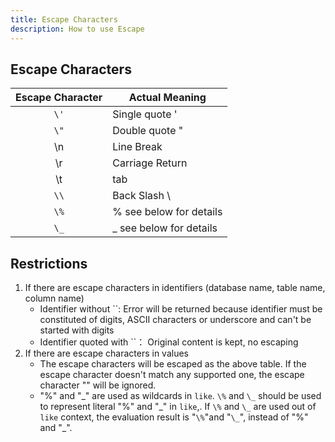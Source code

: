 ```yaml
---
title: Escape Characters
description: How to use Escape
---
```


## Escape Characters

| Escape Character | **Actual Meaning**       |
| :--------------: | ------------------------ |
|       `\'`       | Single quote '           |
|       `\"`       | Double quote "           |
|        \n        | Line Break               |
|        \r        | Carriage Return          |
|        \t        | tab                      |
|       `\\`       | Back Slash \             |
|       `\%`       | % see below for details  |
|       `\_`       | \_ see below for details |

## Restrictions

1. If there are escape characters in identifiers (database name, table name, column name)
   - Identifier without ``: Error will be returned because identifier must be constituted of digits, ASCII characters or underscore and can't be started with digits
   - Identifier quoted with ``： Original content is kept, no escaping
2. If there are escape characters in values
   - The escape characters will be escaped as the above table. If the escape character doesn't match any supported one, the escape character "\" will be ignored.
   - "%" and "\_" are used as wildcards in `like`. `\%` and `\_` should be used to represent literal "%" and "\_" in `like`,. If `\%` and `\_` are used out of `like` context, the evaluation result is "`\%`"and "`\_`", instead of "%" and "\_".
